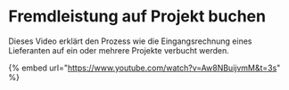 # Fremdleistung auf Projekt buchen

Dieses Video erklärt den Prozess wie die Eingangsrechnung eines Lieferanten auf ein oder mehrere Projekte verbucht werden.

{% embed url="https://www.youtube.com/watch?v=Aw8NBuijvmM&t=3s" %}



